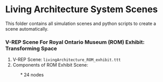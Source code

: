 # Living Architecture System Scenes
This folder contains all simulation scenes and python scripts to create a scene automatically.

### V-REP Scene For Royal Ontario Museum (ROM) Exhibit: Transforming Space
  1. V-REP Scene: `livingArchitecture_ROM_exhibit.ttt`
  2. Components of ROM Exhibit Scene:
  
  &nbsp; &nbsp; &nbsp; &nbsp; &nbsp; &nbsp; * 24 nodes
  
